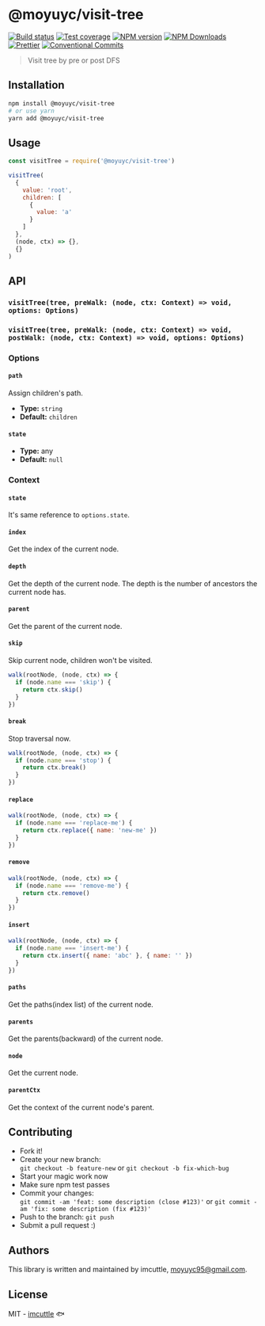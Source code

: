 # @moyuyc/visit-tree

[![Build status](https://img.shields.io/travis/imcuttle/visit-tree/master.svg?style=flat-square)](https://travis-ci.org/imcuttle/visit-tree)
[![Test coverage](https://img.shields.io/codecov/c/github/imcuttle/visit-tree.svg?style=flat-square)](https://codecov.io/github/imcuttle/visit-tree?branch=master)
[![NPM version](https://img.shields.io/npm/v/@moyuyc/visit-tree.svg?style=flat-square)](https://www.npmjs.com/package/@moyuyc/visit-tree)
[![NPM Downloads](https://img.shields.io/npm/dm/@moyuyc/visit-tree.svg?style=flat-square&maxAge=43200)](https://www.npmjs.com/package/@moyuyc/visit-tree)
[![Prettier](https://img.shields.io/badge/code_style-prettier-ff69b4.svg?style=flat-square)](https://prettier.io/)
[![Conventional Commits](https://img.shields.io/badge/Conventional%20Commits-1.0.0-yellow.svg?style=flat-square)](https://conventionalcommits.org)

> Visit tree by pre or post DFS

## Installation

```bash
npm install @moyuyc/visit-tree
# or use yarn
yarn add @moyuyc/visit-tree
```

## Usage

```javascript
const visitTree = require('@moyuyc/visit-tree')

visitTree(
  {
    value: 'root',
    children: [
      {
        value: 'a'
      }
    ]
  },
  (node, ctx) => {},
  {}
)
```

## API

### **`visitTree(tree, preWalk: (node, ctx: Context) => void, options: Options)`**

### **`visitTree(tree, preWalk: (node, ctx: Context) => void, postWalk: (node, ctx: Context) => void, options: Options)`**

### Options

#### `path`

Assign children's path.

- **Type:** `string`
- **Default:** `children`

#### `state`

- **Type:** any
- **Default:** `null`

### Context

#### `state`

It's same reference to `options.state`.

#### `index`

Get the index of the current node.

#### `depth`

Get the depth of the current node. The depth is the number of ancestors the current node has.

#### `parent`

Get the parent of the current node.

#### `skip`

Skip current node, children won't be visited.

```javascript
walk(rootNode, (node, ctx) => {
  if (node.name === 'skip') {
    return ctx.skip()
  }
})
```

#### `break`

Stop traversal now.

```javascript
walk(rootNode, (node, ctx) => {
  if (node.name === 'stop') {
    return ctx.break()
  }
})
```

#### `replace`

```javascript
walk(rootNode, (node, ctx) => {
  if (node.name === 'replace-me') {
    return ctx.replace({ name: 'new-me' })
  }
})
```

#### `remove`

```javascript
walk(rootNode, (node, ctx) => {
  if (node.name === 'remove-me') {
    return ctx.remove()
  }
})
```

#### `insert`

```javascript
walk(rootNode, (node, ctx) => {
  if (node.name === 'insert-me') {
    return ctx.insert({ name: 'abc' }, { name: '' })
  }
})
```

#### `paths`

Get the paths(index list) of the current node.

#### `parents`

Get the parents(backward) of the current node.

#### `node`

Get the current node.

#### `parentCtx`

Get the context of the current node's parent.

## Contributing

- Fork it!
- Create your new branch:  
  `git checkout -b feature-new` or `git checkout -b fix-which-bug`
- Start your magic work now
- Make sure npm test passes
- Commit your changes:  
  `git commit -am 'feat: some description (close #123)'` or `git commit -am 'fix: some description (fix #123)'`
- Push to the branch: `git push`
- Submit a pull request :)

## Authors

This library is written and maintained by imcuttle, <a href="mailto:moyuyc95@gmail.com">moyuyc95@gmail.com</a>.

## License

MIT - [imcuttle](https://github.com/imcuttle) 🐟
